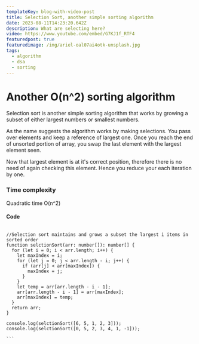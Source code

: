 ```yaml
---
templateKey: blog-with-video-post
title: Selection Sort, another simple sorting algorithm
date: 2023-08-11T14:23:20.642Z
description: What are selecting here?
video: https://www.youtube.com/embed/G7KJ1f_RTF4
featuredpost: true
featuredimage: /img/ariel-oal07ai4otk-unsplash.jpg
tags:
  - algorithm
  - dsa
  - sorting
---
```


# A﻿nother O(n^2) sorting algorithm

Selection sort is another simple sorting algorithm that works by growing a subset of either largest numbers or smallest numbers. 

A﻿s the name suggests the algorithm works by making selections. You pass over elements and keep a reference of largest one. Once you reach the end of unsorted portion of array, you swap the last element with the largest element seen. 

Now that largest element is at it's correct position, therefore there is no need of again checking this element. Hence you reduce your each iteration by one.
### Time complexity
Quadratic time O(n^2)
#### Code
```j﻿avascript

//Selection sort maintains and grows a subset the largest i items in sorted order
function selctionSort(arr: number[]): number[] {
  for (let i = 0; i < arr.length; i++) {
    let maxIndex = i;
    for (let j = 0; j < arr.length - i; j++) {
      if (arr[j] < arr[maxIndex]) {
        maxIndex = j;
      }
    }
    let temp = arr[arr.length - i - 1];
    arr[arr.length - i - 1] = arr[maxIndex];
    arr[maxIndex] = temp;
  }
  return arr;
}

console.log(selctionSort([6, 5, 1, 2, 3]));
console.log(selctionSort([0, 5, 2, 3, 4, 1, -1]));

`﻿``